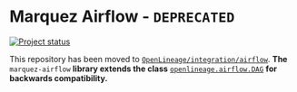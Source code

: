 # Marquez Airflow - `DEPRECATED`

[![Project status](https://img.shields.io/badge/status-deprecated-orange.svg)]()

This repository has been moved to [`OpenLineage/integration/airflow`](https://github.com/OpenLineage/OpenLineage/tree/main/integration/airflow). **The** `marquez-airflow` **library extends the class** [`openlineage.airflow.DAG`](https://github.com/OpenLineage/OpenLineage/blob/main/integration/airflow/openlineage/airflow/dag.py) **for backwards compatibility.**
